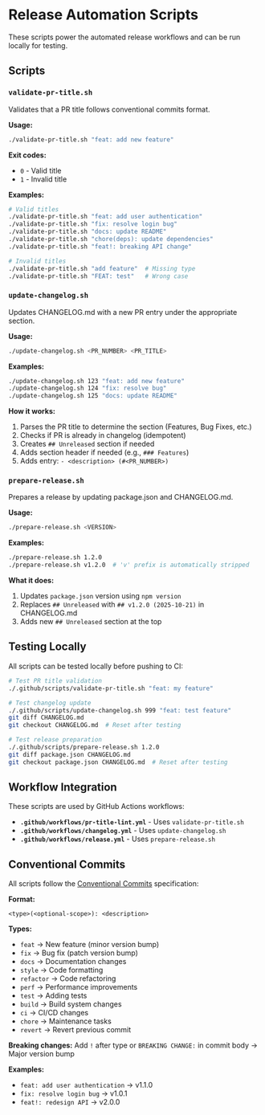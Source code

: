 # Release Automation Scripts

These scripts power the automated release workflows and can be run locally for testing.

## Scripts

### `validate-pr-title.sh`

Validates that a PR title follows conventional commits format.

**Usage:**
```bash
./validate-pr-title.sh "feat: add new feature"
```

**Exit codes:**
- `0` - Valid title
- `1` - Invalid title

**Examples:**
```bash
# Valid titles
./validate-pr-title.sh "feat: add user authentication"
./validate-pr-title.sh "fix: resolve login bug"
./validate-pr-title.sh "docs: update README"
./validate-pr-title.sh "chore(deps): update dependencies"
./validate-pr-title.sh "feat!: breaking API change"

# Invalid titles
./validate-pr-title.sh "add feature"  # Missing type
./validate-pr-title.sh "FEAT: test"   # Wrong case
```

### `update-changelog.sh`

Updates CHANGELOG.md with a new PR entry under the appropriate section.

**Usage:**
```bash
./update-changelog.sh <PR_NUMBER> <PR_TITLE>
```

**Examples:**
```bash
./update-changelog.sh 123 "feat: add new feature"
./update-changelog.sh 124 "fix: resolve bug"
./update-changelog.sh 125 "docs: update README"
```

**How it works:**
1. Parses the PR title to determine the section (Features, Bug Fixes, etc.)
2. Checks if PR is already in changelog (idempotent)
3. Creates `## Unreleased` section if needed
4. Adds section header if needed (e.g., `### Features`)
5. Adds entry: `- <description> (#<PR_NUMBER>)`

### `prepare-release.sh`

Prepares a release by updating package.json and CHANGELOG.md.

**Usage:**
```bash
./prepare-release.sh <VERSION>
```

**Examples:**
```bash
./prepare-release.sh 1.2.0
./prepare-release.sh v1.2.0  # 'v' prefix is automatically stripped
```

**What it does:**
1. Updates `package.json` version using `npm version`
2. Replaces `## Unreleased` with `## v1.2.0 (2025-10-21)` in CHANGELOG.md
3. Adds new `## Unreleased` section at the top

## Testing Locally

All scripts can be tested locally before pushing to CI:

```bash
# Test PR title validation
./.github/scripts/validate-pr-title.sh "feat: my feature"

# Test changelog update
./.github/scripts/update-changelog.sh 999 "feat: test feature"
git diff CHANGELOG.md
git checkout CHANGELOG.md  # Reset after testing

# Test release preparation
./.github/scripts/prepare-release.sh 1.2.0
git diff package.json CHANGELOG.md
git checkout package.json CHANGELOG.md  # Reset after testing
```

## Workflow Integration

These scripts are used by GitHub Actions workflows:

- **`.github/workflows/pr-title-lint.yml`** - Uses `validate-pr-title.sh`
- **`.github/workflows/changelog.yml`** - Uses `update-changelog.sh`
- **`.github/workflows/release.yml`** - Uses `prepare-release.sh`

## Conventional Commits

All scripts follow the [Conventional Commits](https://www.conventionalcommits.org/) specification:

**Format:**
```
<type>(<optional-scope>): <description>
```

**Types:**
- `feat` → New feature (minor version bump)
- `fix` → Bug fix (patch version bump)
- `docs` → Documentation changes
- `style` → Code formatting
- `refactor` → Code refactoring
- `perf` → Performance improvements
- `test` → Adding tests
- `build` → Build system changes
- `ci` → CI/CD changes
- `chore` → Maintenance tasks
- `revert` → Revert previous commit

**Breaking changes:**
Add `!` after type or `BREAKING CHANGE:` in commit body → Major version bump

**Examples:**
- `feat: add user authentication` → v1.1.0
- `fix: resolve login bug` → v1.0.1
- `feat!: redesign API` → v2.0.0
